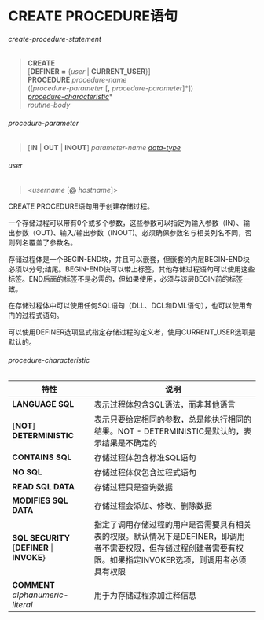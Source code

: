 # CREATE PROCEDURE语句

###### create-procedure-statement
> **CREATE**  
[**DEFINER** **=** {*user* | **CURRENT_USER**}]  
**PROCEDURE** *procedure-name*  
([*procedure-parameter* [**,** *procedure-parameter*]\*])  
*[procedure-characteristic](#procedure-characteristic)*\*  
*routine-body*

###### procedure-parameter
> [**IN** | **OUT** | **INOUT**] *parameter-name* *[data-type](../datatype)*

###### user
> <*username* [**@** *hostname*]>

CREATE PROCEDURE语句用于创建存储过程。

一个存储过程可以带有0个或多个参数，这些参数可以指定为输入参数（IN）、输出参数（OUT)、输入/输出参数（INOUT)。必须确保参数名与相关列名不同，否则列名覆盖了参数名。

存储过程体是一个BEGIN-END块，并且可以嵌套，但嵌套的内层BEGIN-END块必须以分号;结尾。BEGIN-END快可以带上标签，其他存储过程语句可以使用这些标签。END后面的标签不是必需的，但如果使用，必须与该层BEGIN前的标签一致。

在存储过程体中可以使用任何SQL语句（DLL、DCL和DML语句），也可以使用专门的过程式语句。

可以使用DEFINER选项显式指定存储过程的定义者，使用CURRENT_USER选项是默认的。

###### procedure-characteristic
| 特性 | 说明 |
|---|---|
| **LANGUAGE SQL** | 表示过程体包含SQL语法，而非其他语言 |
| [**NOT**] **DETERMINISTIC** | 表示只要给定相同的参数，总是能执行相同的结果。NOT - DETERMINISTIC是默认的，表示结果是不确定的 |
| **CONTAINS SQL** | 存储过程体包含标准SQL语句 |
| **NO SQL** | 存储过程体仅包含过程式语句 |
| **READ SQL DATA** | 存储过程只是查询数据 |
| **MODIFIES SQL DATA** | 存储过程会添加、修改、删除数据 |
| **SQL SECURITY** {**DEFINER** \| **INVOKE**} | 指定了调用存储过程的用户是否需要具有相关表的权限。默认情况下是DEFINER，即调用者不需要权限，但存储过程创建者需要有权限。如果指定INVOKER选项，则调用者必须具有权限 |
| **COMMENT** *alphanumeric-literal* | 用于为存储过程添加注释信息 |